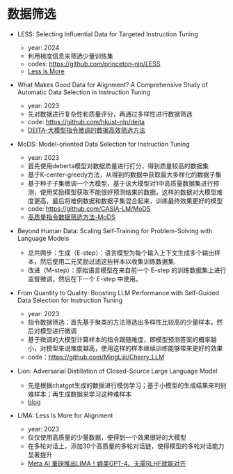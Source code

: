 


# 数据筛选

- LESS: Selecting Influential Data for Targeted Instruction Tuning
  - year: 2024
  - 利用梯度信息来筛选少量训练集
  - codes: https://github.com/princeton-nlp/LESS
  - [Less is More](https://mp.weixin.qq.com/s/8KYNYvKCWhRJ3BWJxe0-Qw)

- What Makes Good Data for Alignment? A Comprehensive Study of Automatic Data Selection in Instruction Tuning
  - year: 2023
  - 先对数据进行复杂性和质量评分，再通过多样性进行数据筛选
  - code: https://github.com/hkust-nlp/deita
  - [DEITA-大模型指令微调的数据高效筛选方法](https://zhuanlan.zhihu.com/p/675928711)

- MoDS: Model-oriented Data Selection for Instruction Tuning
  - year: 2023
  - 首先使用deberta模型对数据质量进行打分，得到质量较高的数据集
  - 基于K-center-greedy方法，从得到的数据中获取最大多样化的数据子集
  - 基于种子子集微调一个大模型，基于该大模型对1中高质量数据集进行预测，使用奖励模型获取不能很好预测结果的数据，这样的数据对大模型难度更高，最后将难例数据和数据子集混合起来，训练最终效果更好的模型
  - code: https://github.com/CASIA-LM/MoDS
  - [高质量指令数据筛选方法-MoDS](https://zhuanlan.zhihu.com/p/671183709)

- Beyond Human Data: Scaling Self-Training for Problem-Solving with Language Models
  - 总共两步：生成（E-step）：语言模型为每个输入上下文生成多个输出样本，然后使用二元奖励过滤这些样本以收集训练数据集.
  - 改进（M-step）：原始语言模型在来自前一个 E-step 的训练数据集上进行监督微调，然后在下一个 E-step 中使用。

- From Quantity to Quality: Boosting LLM Performance with Self-Guided Data Selection for Instruction Tuning
  - year: 2023
  - 指令数据筛选：首先基于聚类的方法筛选出多样性比较高的少量样本，然后对模型进行微调
  - 基于微调的大模型计算样本的指令跟随难度，即模型预测答案的概率越小，对模型来说难度越高，使用这样的样本继续训练能够带来更好的效果
  - code：https://github.com/MingLiiii/Cherry_LLM

- Lion: Adversarial Distillation of Closed-Source Large Language Model
  - 先是根据chatgpt生成的数据进行模仿学习；基于小模型的生成结果来判别难样本；再生成数据来学习这种难样本
  - [blog](https://mp.weixin.qq.com/s/_LQVHMJqPzMzIuM4wsO2Dw)

- LIMA: Less Is More for Alignment
  - year: 2023
  - 仅仅使用高质量的少量数据，便得到一个效果很好的大模型
  - 在多轮对话上，添加30个高质量的多轮对话链，使得模型的多轮对话能力显著提升
  - [Meta AI 重磅推出LIMA！媲美GPT-4、无需RLHF就能对齐](https://mp.weixin.qq.com/s/sbIa-fIHvMlp-2aYtCtVLQ)